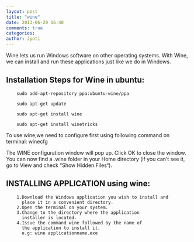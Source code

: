 ```yaml
---
layout: post
title: "wine"
date: 2013-06-20 16:40
comments: true
categories: 
author: Jyoti
---
```

Wine lets us run Windows software on other operating systems.
With Wine, we can install and run these applications just like we do in Windows.

<h2>Installation Steps for Wine in ubuntu:</h2>


        sudo add-apt-repository ppa:ubuntu-wine/ppa

        sudo apt-get update

        sudo apt-get install wine

        sudo apt-get install winetricks

	

To use wine,we need to configure first using following command on terminal:
        winecfg

The WINE configuration window will pop up. Click OK to close the window. You can now find a .wine folder in your Home directory (if you can’t see it, go to View and check “Show Hidden Files“).

<h2>INSTALLING APPLICATION using wine:</h2>

        1.Download the Windows application you wish to install and 
          place it in a convenient directory.
        2.Open the terminal on your system.
        3.Change to the directory where the application 
          installer is located.
        4.Issue the command wine followed by the name of 
          the application to install it.
          e.g: wine applicationname.exe



